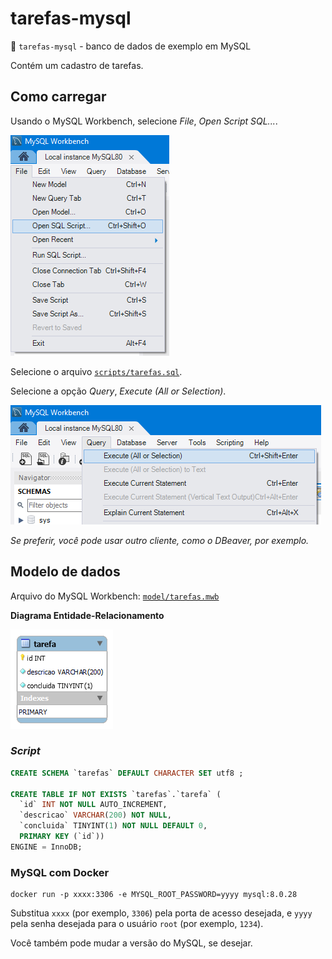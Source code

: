 # tarefas-mysql

🔳 `tarefas-mysql` - banco de dados de exemplo em MySQL

Contém um cadastro de tarefas.

## Como carregar

Usando o MySQL Workbench, selecione _File_, _Open Script SQL..._.

![](assets/open.png)

Selecione o arquivo [`scripts/tarefas.sql`](scripts/tarefas.sql).

Selecione a opção _Query_, _Execute (All or Selection)_.

![](assets/execute.png)

_Se preferir, você pode usar outro cliente, como o DBeaver, por exemplo._

## Modelo de dados

Arquivo do MySQL Workbench: [`model/tarefas.mwb`](model/tarefas.mwb)

**Diagrama Entidade-Relacionamento**

![](assets/tarefas.png)

### _Script_

```sql
CREATE SCHEMA `tarefas` DEFAULT CHARACTER SET utf8 ;

CREATE TABLE IF NOT EXISTS `tarefas`.`tarefa` (
  `id` INT NOT NULL AUTO_INCREMENT,
  `descricao` VARCHAR(200) NOT NULL,
  `concluida` TINYINT(1) NOT NULL DEFAULT 0,
  PRIMARY KEY (`id`))
ENGINE = InnoDB;
```

### MySQL com Docker

```
docker run -p xxxx:3306 -e MYSQL_ROOT_PASSWORD=yyyy mysql:8.0.28
```

Substitua `xxxx` (por exemplo, `3306`) pela porta de acesso desejada, e `yyyy` pela senha desejada para o usuário `root` (por exemplo, `1234`).

Você também pode mudar a versão do MySQL, se desejar.
